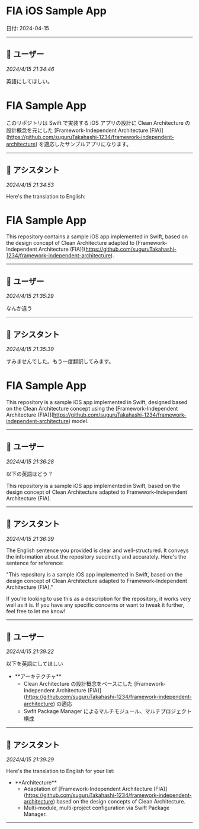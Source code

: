 # FIA iOS Sample App

日付: 2024-04-15

---

## 👤 ユーザー
*2024/4/15 21:34:46*

英語にしてほしい。

# FIA Sample App

このリポジトリは Swift で実装する iOS アプリの設計に Clean Architecture の設計概念を元にした \[Framework-Independent Architecture (FIA)\](https://github.com/suguruTakahashi-1234/framework-independent-architecture) を適応したサンプルアプリになります。

---

## 🤖 アシスタント
*2024/4/15 21:34:53*

Here's the translation to English:

# FIA Sample App

This repository contains a sample iOS app implemented in Swift, based on the design concept of Clean Architecture adapted to \[Framework-Independent Architecture (FIA)\](https://github.com/suguruTakahashi-1234/framework-independent-architecture).

---

## 👤 ユーザー
*2024/4/15 21:35:29*

なんか違う

---

## 🤖 アシスタント
*2024/4/15 21:35:39*

すみませんでした。もう一度翻訳してみます。

# FIA Sample App

This repository is a sample iOS app implemented in Swift, designed based on the Clean Architecture concept using the \[Framework-Independent Architecture (FIA)\](https://github.com/suguruTakahashi-1234/framework-independent-architecture) model.

---

## 👤 ユーザー
*2024/4/15 21:36:28*

以下の英語はどう？

This repository is a sample iOS app implemented in Swift, based on the design concept of Clean Architecture adapted to Framework-Independent Architecture (FIA).

---

## 🤖 アシスタント
*2024/4/15 21:36:39*

The English sentence you provided is clear and well-structured. It conveys the information about the repository succinctly and accurately. Here's the sentence for reference:

"This repository is a sample iOS app implemented in Swift, based on the design concept of Clean Architecture adapted to Framework-Independent Architecture (FIA)."

If you're looking to use this as a description for the repository, it works very well as it is. If you have any specific concerns or want to tweak it further, feel free to let me know!

---

## 👤 ユーザー
*2024/4/15 21:39:22*

以下を英語にしてほしい



- \*\*アーキテクチャ\*\*
  -  Clean Architecture の設計概念をベースにした \[Framework-Independent Architecture (FIA)\](https://github.com/suguruTakahashi-1234/framework-independent-architecture) の適応
  - Swfit Package Manager によるマルチモジュール、マルチプロジェクト構成

---

## 🤖 アシスタント
*2024/4/15 21:39:29*

Here's the translation to English for your list:

- \*\*Architecture\*\*
  - Adaptation of \[Framework-Independent Architecture (FIA)\](https://github.com/suguruTakahashi-1234/framework-independent-architecture) based on the design concepts of Clean Architecture.
  - Multi-module, multi-project configuration via Swift Package Manager.

---
